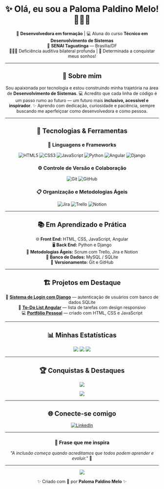 <!-- 💫 Perfil de Paloma Paldino Melo -->
<h1 align="center">✨ Olá, eu sou a <b>Paloma Paldino Melo</b>! 👩🏼‍💻</h1>

<p align="center">
  🌸 <b>Desenvolvedora em formação</b> | 💻 Aluna do curso <b>Técnico em Desenvolvimento de Sistemas</b> <br>
  📍 <b>SENAI Taguatinga</b> — Brasília/DF <br>
  🧏🏼‍♀️ Deficiência auditiva bilateral profunda | 💪 Determinada a conquistar meus sonhos!
</p>

---

<h2 align="center">🌼 Sobre mim</h2>

<p align="center">
Sou apaixonada por tecnologia e estou construindo minha trajetória na área de <b>Desenvolvimento de Sistemas</b>. 💻  
Acredito que cada linha de código é um passo rumo ao futuro — um futuro mais <b>inclusivo, acessível e inspirador</b>. ✨  
Aprendo com dedicação, curiosidade e paciência, sempre buscando me aperfeiçoar como desenvolvedora e como pessoa.
</p>

---

<h2 align="center">🚀 Tecnologias & Ferramentas</h2>

<div align="center">

### 🧠 Linguagens e Frameworks  
![HTML5](https://img.shields.io/badge/html5-%23E34F26.svg?style=for-the-badge&logo=html5&logoColor=white)
![CSS3](https://img.shields.io/badge/css3-%231572B6.svg?style=for-the-badge&logo=css3&logoColor=white)
![JavaScript](https://img.shields.io/badge/javascript-%23323330.svg?style=for-the-badge&logo=javascript&logoColor=%23F7DF1E)
![Python](https://img.shields.io/badge/python-3670A0?style=for-the-badge&logo=python&logoColor=ffdd54)
![Angular](https://img.shields.io/badge/angular-%23DD0031.svg?style=for-the-badge&logo=angular&logoColor=white)
![Django](https://img.shields.io/badge/django-%23092E20.svg?style=for-the-badge&logo=django&logoColor=white)

### ⚙️ Controle de Versão e Colaboração  
![Git](https://img.shields.io/badge/git-%23F05033.svg?style=for-the-badge&logo=git&logoColor=white)
![GitHub](https://img.shields.io/badge/github-%23121011.svg?style=for-the-badge&logo=github&logoColor=white)

### 📋 Organização e Metodologias Ágeis  
![Jira](https://img.shields.io/badge/jira-%230A0FFF.svg?style=for-the-badge&logo=jira&logoColor=white)
![Trello](https://img.shields.io/badge/trello-%23026AA7.svg?style=for-the-badge&logo=trello&logoColor=white)
![Notion](https://img.shields.io/badge/notion-%23000000.svg?style=for-the-badge&logo=notion&logoColor=white)

</div>

---

<h2 align="center">📚 Em Aprendizado e Prática</h2>

<div align="center">

🌐 **Front End:** HTML, CSS, JavaScript, Angular  
🖥️ **Back End:** Python e Django  
🧩 **Metodologias Ágeis:** Scrum com Trello, Jira e Notion  
💾 **Banco de Dados:** MySQL / SQLite  
🔧 **Versionamento:** Git e GitHub  

</div>

---

<h2 align="center">🏗️ Projetos em Destaque</h2>

<div align="center">

🎯 [**Sistema de Login com Django**](https://github.com/palomapaldino5/login-django) — autenticação de usuários com banco de dados SQLite  
🌸 [**To-Do List Angular**](https://github.com/palomapaldino5/todo-angular) — lista de tarefas com design responsivo  
💻 [**Portfólio Pessoal**](https://github.com/palomapaldino5/portfolio) — criado com HTML, CSS e JavaScript  

</div>

---

<h2 align="center">📊 Minhas Estatísticas</h2>

<div align="center">

![](https://github-readme-stats.vercel.app/api?username=palomapaldino5&theme=rose&hide_border=false&include_all_commits=true&count_private=true&show_icons=true)
![](https://github-readme-streak-stats.herokuapp.com/?user=palomapaldino5&theme=rose&hide_border=false)
![](https://github-readme-stats.vercel.app/api/top-langs/?username=palomapaldino5&theme=rose&hide_border=false&layout=compact)

</div>

---

<h2 align="center">🏆 Conquistas & Destaques</h2>

<div align="center">

![](https://github-profile-trophy.vercel.app/?username=palomapaldino5&theme=rose&no-frame=true&no-bg=true&margin-w=8)
  
![](https://github-contributor-stats.vercel.app/api?username=palomapaldino5&limit=5&theme=rose&combine_all_yearly_contributions=true)

</div>

---

<h2 align="center">🌐 Conecte-se comigo</h2>

<div align="center">
  <a href="https://www.linkedin.com/in/paloma-paldino-melo-pcd-94b88846">
    <img src="https://img.shields.io/badge/LinkedIn-%230077B5.svg?style=for-the-badge&logo=linkedin&logoColor=white" alt="LinkedIn">
  </a>
</div>

---

<h3 align="center">💬 Frase que me inspira</h3>

<p align="center">
  <i>"A inclusão começa quando acreditamos que todos podem aprender e evoluir."</i> 🌸  
</p>

---

<div align="center">
  
[![](https://visitcount.itsvg.in/api?id=palomapaldino5&label=Visualizações&color=10&icon=5&pretty=true)](https://visitcount.itsvg.in)

</div>

<p align="center">✨ Criado com 💖 por <b>Paloma Paldino Melo</b> ✨</p>

